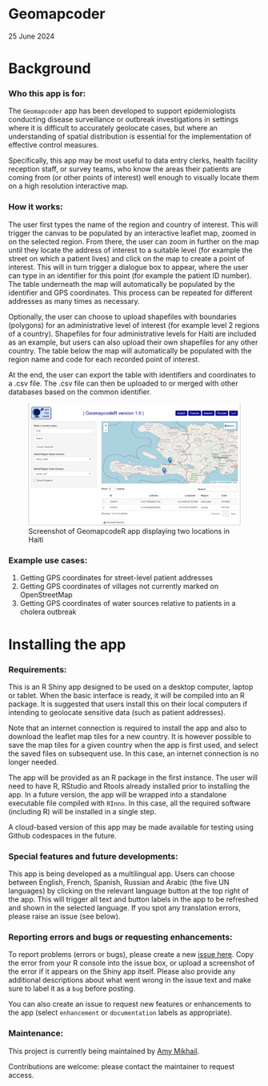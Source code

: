 Geomapcoder
================
25 June 2024

<!-- README.md is generated from README.Rmd. Please edit that file -->

# Background

### Who this app is for:

The `Geomapcoder` app has been developed to support epidemiologists
conducting disease surveillance or outbreak investigations in settings
where it is difficult to accurately geolocate cases, but where an
understanding of spatial distribution is essential for the
implementation of effective control measures.

Specifically, this app may be most useful to data entry clerks, health
facility reception staff, or survey teams, who know the areas their
patients are coming from (or other points of interest) well enough to
visually locate them on a high resolution interactive map.

### How it works:

The user first types the name of the region and country of interest.
This will trigger the canvas to be populated by an interactive leaflet
map, zoomed in on the selected region. From there, the user can zoom in
further on the map until they locate the address of interest to a
suitable level (for example the street on which a patient lives) and
click on the map to create a point of interest. This will in turn
trigger a dialogue box to appear, where the user can type in an
identifier for this point (for example the patient ID number). The table
underneath the map will automatically be populated by the identifier and
GPS coordinates. This process can be repeated for different addresses as
many times as necessary.

Optionally, the user can choose to upload shapefiles with boundaries
(polygons) for an administrative level of interest (for example level 2
regions of a country). Shapefiles for four administrative levels for
Haiti are included as an example, but users can also upload their own
shapefiles for any other country. The table below the map will
automatically be populated with the region name and code for each
recorded point of interest.

At the end, the user can export the table with identifiers and
coordinates to a .csv file. The .csv file can then be uploaded to or
merged with other databases based on the common identifier.

<figure>
<img src="inst/images/geomapcoder_screenshot.png"
alt="Screenshot of GeomapcodeR app displaying two locations in Haiti" />
<figcaption aria-hidden="true">Screenshot of GeomapcodeR app displaying
two locations in Haiti</figcaption>
</figure>

### Example use cases:

1.  Getting GPS coordinates for street-level patient addresses
2.  Getting GPS coordinates of villages not currently marked on
    OpenStreetMap
3.  Getting GPS coordinates of water sources relative to patients in a
    cholera outbreak

# Installing the app

### Requirements:

This is an R Shiny app designed to be used on a desktop computer, laptop
or tablet. When the basic interface is ready, it will be compiled into
an R package. It is suggested that users install this on their local
computers if intending to geolocate sensitive data (such as patient
addresses).

Note that an internet connection is required to install the app and also
to download the leaflet map tiles for a new country. It is however
possible to save the map tiles for a given country when the app is first
used, and select the saved files on subsequent use. In this case, an
internet connection is no longer needed.

The app will be provided as an R package in the first instance. The user
will need to have R, RStudio and Rtools already installed prior to
installing the app. In a future version, the app will be wrapped into a
standalone executable file compiled with `RInno`. In this case, all the
required software (including R) will be installed in a single step.

A cloud-based version of this app may be made available for testing
using Github codespaces in the future.

### Special features and future developments:

This app is being developed as a multilingual app. Users can choose
between English, French, Spanish, Russian and Arabic (the five UN
languages) by clicking on the relevant language button at the top right
of the app. This will trigger all text and button labels in the app to
be refreshed and shown in the selected language. If you spot any
translation errors, please raise an issue (see below).

### Reporting errors and bugs or requesting enhancements:

To report problems (errors or bugs), please create a new [issue
here](https://github.com/AmyMikhail/Geomapcoder/issues). Copy the error
from your R console into the issue box, or upload a screenshot of the
error if it appears on the Shiny app itself. Please also provide any
additional descriptions about what went wrong in the issue text and make
sure to label it as a `bug` before posting.

You can also create an issue to request new features or enhancements to
the app (select `enhancement` or `documentation` labels as appropriate).

### Maintenance:

This project is currently being maintained by [Amy
Mikhail](https://github.com/AmyMikhail).

Contributions are welcome: please contact the maintainer to request
access.
